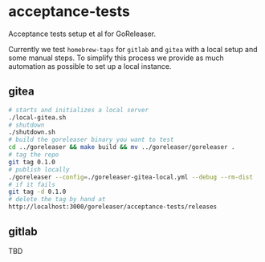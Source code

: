 # acceptance-tests
Acceptance tests setup et al for GoReleaser.

Currently we test `homebrew-taps` for `gitlab` and `gitea` with a local
setup and some manual steps. To simplify this process we provide as much
automation as possible to set up a local instance.

## gitea
```sh
# starts and initializes a local server
./local-gitea.sh
# shutdown
./shutdown.sh
# build the goreleaser binary you want to test
cd ../goreleaser && make build && mv ../goreleaser/goreleaser .
# tag the repo
git tag 0.1.0
# publish locally
./goreleaser --config=./goreleaser-gitea-local.yml --debug --rm-dist
# if it fails 
git tag -d 0.1.0
# delete the tag by hand at
http://localhost:3000/goreleaser/acceptance-tests/releases
```

## gitlab
TBD